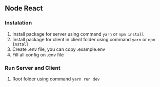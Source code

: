 ## Node React

### Instalation

1. Install package for server using command `yarn` or `npm install`
2. Install package for client in client folder using command `yarn` or `npm install`
3. Create .env file, you can copy .example.env
4. Fill all config on .env file

### Run Server and Client

1. Root folder using command `yarn run dev`
